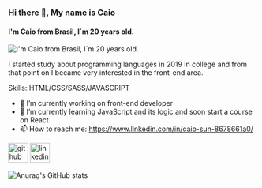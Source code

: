 ### Hi there 👋, My name is Caio
#### I'm Caio from Brasil, I´m 20 years old. 
![I'm Caio from Brasil, I´m 20 years old. ](https://arturssmirnovs.github.io/github-profile-readme-generator/images/banner.png)

I started study about programming languages in 2019 in college and from that point on I became very interested in the front-end area.

Skills: HTML/CSS/SASS/JAVASCRIPT

- 🔭 I’m currently working on front-end developer 
- 🌱 I’m currently learning JavaScript and its logic and soon start a course on React 
- 📫 How to reach me: https://www.linkedin.com/in/caio-sun-8678661a0/ 


[<img src='https://cdn.jsdelivr.net/npm/simple-icons@3.0.1/icons/github.svg' alt='github' height='40'>](https://github.com/https://github.com/CaioSunGarcia)  [<img src='https://cdn.jsdelivr.net/npm/simple-icons@3.0.1/icons/linkedin.svg' alt='linkedin' height='40'>](https://www.linkedin.com/in/https://www.linkedin.com/in/caio-sun-8678661a0//) 


![Anurag's GitHub stats](https://github-readme-stats.vercel.app/api?username=CaioSunGarcia&show_icons=true&theme=synthwave)



